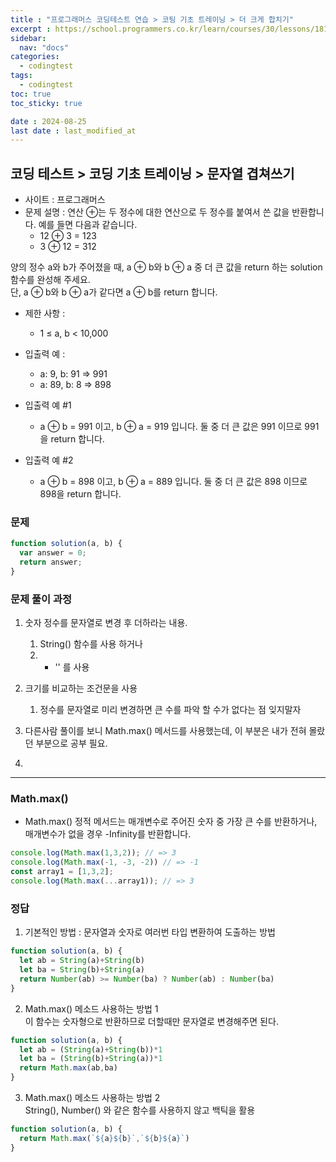 ```yaml
---
title : "프로그래머스 코딩테스트 연습 > 코팅 기초 트레이닝 > 더 크게 합치기"
excerpt : https://school.programmers.co.kr/learn/courses/30/lessons/181939
sidebar:
  nav: "docs"
categories:
  - codingtest
tags:
  - codingtest
toc: true
toc_sticky: true

date : 2024-08-25
last date : last_modified_at
---
```


## 코딩 테스트 > 코딩 기초 트레이닝 > 문자열 겹쳐쓰기
- 사이트 : 프로그래머스
- 문제 설명 : 연산 ⊕는 두 정수에 대한 연산으로 두 정수를 붙여서 쓴 값을 반환합니다. 예를 들면 다음과 같습니다.
  - 12 ⊕ 3 = 123
  - 3 ⊕ 12 = 312 <br>

양의 정수 a와 b가 주어졌을 때, a ⊕ b와 b ⊕ a 중 더 큰 값을 return 하는 solution 함수를 완성해 주세요. <br>
단, a ⊕ b와 b ⊕ a가 같다면 a ⊕ b를 return 합니다. <br>

- 제한 사항 :
    - 1 ≤ a, b < 10,000

- 입출력 예 :
    - a: 9, b: 91 => 991
    - a: 89, b: 8 => 898

- 입출력 예 #1
  - a ⊕ b = 991 이고, b ⊕ a = 919 입니다. 둘 중 더 큰 값은 991 이므로 991을 return 합니다.
- 입출력 예 #2
  - a ⊕ b = 898 이고, b ⊕ a = 889 입니다. 둘 중 더 큰 값은 898 이므로 898을 return 합니다.


### 문제
```javascript
function solution(a, b) {
  var answer = 0;
  return answer;
}

```


### 문제 풀이 과정
1. 숫자 정수를 문자열로 변경 후 더하라는 내용.
   1. String() 함수를 사용 하거나
   2. + '' 를 사용
2. 크기를 비교하는 조건문을 사용 
   1. 정수를 문자열로 미리 변경하면 큰 수를 파악 할 수가 없다는 점 잊지말자

3. 다른사람 풀이를 보니 Math.max() 메서드를 사용했는데, 이 부분은 내가 전혀 몰랐던 부분으로 공부 필요.
4. 

<hr>

### Math.max()
- Math.max() 정적 메서드는 매개변수로 주어진 숫자 중 가장 큰 수를 반환하거나, <br>
    매개변수가 없을 경우 -Infinity를 반환합니다.
```javascript
console.log(Math.max(1,3,2)); // => 3
console.log(Math.max(-1, -3, -2)) // => -1
const array1 = [1,3,2];
console.log(Math.max(...array1)); // => 3
```


### 정답

1. 기본적인 방법 : 문자열과 숫자로 여러번 타입 변환하여 도출하는 방법
```javascript
function solution(a, b) {
  let ab = String(a)+String(b)
  let ba = String(b)+String(a)
  return Number(ab) >= Number(ba) ? Number(ab) : Number(ba)
}
```
2. Math.max() 메소드 사용하는 방법 1<br>
    이 함수는 숫자형으로 반환하므로 더할때만 문자열로 변경해주면 된다.
```javascript
function solution(a, b) {
  let ab = (String(a)+String(b))*1
  let ba = (String(b)+String(a))*1
  return Math.max(ab,ba)
}
```

3. Math.max() 메소드 사용하는 방법 2<br>
    String(), Number() 와 같은 함수를 사용하지 않고 백틱을 활용
```javascript
function solution(a, b) {
  return Math.max(`${a}${b}`,`${b}${a}`)
}
```



